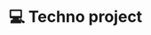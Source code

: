 <h1 align='center'>
   💻 Techno project
</h1>

<p align='center'>
  <img alt='' src='https://i.imgur.com/om0NyAz.png'>
</p>
